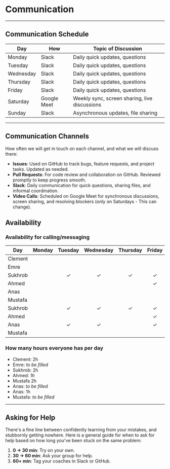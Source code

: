 <!--
    this template is for inspiration, feel free to change it however you like!

    Careful! be sure to protect your privacy when filling out this document
        everything you write here will be public
        so share only what you are comfortable sharing online
        you can share the rest in confidence with you group by another channel
-->

# Communication

---

## Communication Schedule

| Day       | How           | Topic of Discussion           |
| --------- | ------------- | -----------------------------|
| Monday    | Slack         | Daily quick updates, questions|
| Tuesday   | Slack         | Daily quick updates, questions|
| Wednesday | Slack         | Daily quick updates, questions|
| Thursday  | Slack         | Daily quick updates, questions|
| Friday    | Slack         | Daily quick updates, questions|
| Saturday  | Google Meet   | Weekly sync, screen sharing, live discussions |
| Sunday    | Slack         | Asynchronous updates, file sharing |

---

## Communication Channels

How often we will get in touch on each channel, and what we will discuss there:

- **Issues**: Used on GitHub to track bugs, feature requests, and project tasks.
Updated as needed.
- **Pull Requests**: For code review and collaboration on GitHub.
Reviewed promptly to keep progress smooth.
- **Slack**: Daily communication for quick questions, sharing files, and
    informal coordination.
- **Video Calls**: Scheduled on Google Meet for synchronous discussions, screen
sharing, and resolving blockers (only on Saturdays - This can change).

## Availability

### Availability for calling/messaging

| Day       |Monday|Tuesday|Wednesday|Thursday|Friday|Saturday|Sunday|
| --------- |:----:|:-----:|:-------:|:------:|:----:|:------:|:----:|
| Clement   |      |       |         |        |      |    ✓   |   ✓   |
| Emre      |      |       |         |        |      |        |      |
| Sukhrob   |      |  ✓    |    ✓   |    ✓   |   ✓  |    ✓   |      |
| Ahmed     |      |       |         |        |   ✓  |    ✓    |  ✓    |
| Anas      |      |       |         |        |      |        |      |
| Mustafa   |      |       |         |        |      |    ✓   |   ✓    |
| Sukhrob   |      |  ✓    |    ✓    |    ✓   |   ✓  |    ✓   |      |
| Ahmed     |      |       |         |        |   ✓   |    ✓    |  ✓    |
| Anas      |      |   ✓     |     ✓    |        |  ✓     |    ✓     |      |
| Mustafa   |      |       |         |        |      |        |      |

### How many hours everyone has per day

- Clement: 2h
- Emre: _to be filled_
- Sukhrob: 2h
- Ahmed: _1h_
- Mustafa 2h
- Anas: _to be filled_
- Anas: 1h
- Mustafa: _to be filled_

---

## Asking for Help

There's a fine line between confidently learning from your mistakes, and
stubbornly getting nowhere. Here is a general guide for when to ask for help
based on how long you've been stuck on the same problem:

1. **0 -> 30 min**: Try on your own.
2. **30 -> 60 min**: Ask your group for help.
3. **60+ min**: Tag your coaches in Slack or GitHub.

